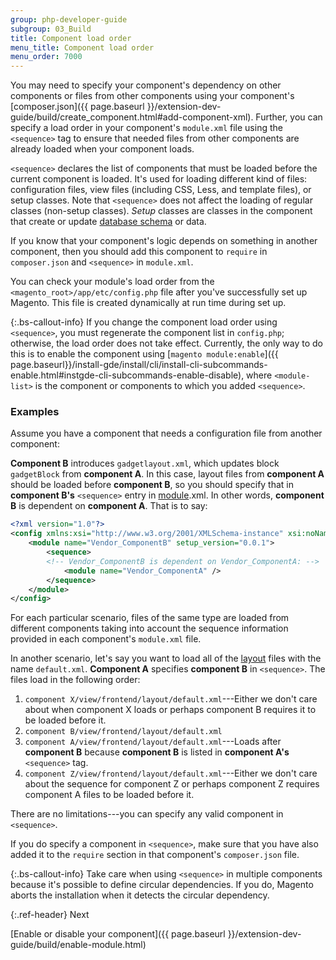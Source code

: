 ```yaml
---
group: php-developer-guide
subgroup: 03_Build
title: Component load order
menu_title: Component load order
menu_order: 7000
---
```


You may need to specify your component's dependency on other components or files from other components using your component's [composer.json]({{ page.baseurl }}/extension-dev-guide/build/create_component.html#add-component-xml). Further, you can specify a load order in your component's `module.xml` file using the `<sequence>` tag to ensure that needed files from other components are already loaded when your component loads.

`<sequence>` declares the list of components that must be loaded before the current component is loaded. It's used for loading different kind of files: configuration files, view files (including CSS, Less, and template files), or setup classes. Note that `<sequence>` does not affect the loading of regular classes (non-setup classes).
*Setup* classes are classes in the component that create or update [database schema](https://glossary.magento.com/database-schema) or data.

If you know that your component's logic depends on something in another component, then you should add this component to `require` in `composer.json` and `<sequence>` in `module.xml`.

You can check your module's load order from the `<magento_root>/app/etc/config.php` file after you've successfully set up Magento. This file is created dynamically at run time during set up.

 {:.bs-callout-info}
If you change the component load order using `<sequence>`, you must regenerate the component list in `config.php`; otherwise, the load order does not take effect. Currently, the only way to do this is to enable the component using [`magento module:enable`]({{ page.baseurl}}/install-gde/install/cli/install-cli-subcommands-enable.html#instgde-cli-subcommands-enable-disable), where `<module-list>` is the component or components to which you added `<sequence>`.

### Examples

Assume you have a component that needs a configuration file from another component:

__Component B__ introduces `gadgetlayout.xml`, which updates block `gadgetBlock` from __component A__. In this case, layout files from __component A__ should be loaded before __component B__, so you should specify that in __component B's__ `<sequence>` entry in [module](https://glossary.magento.com/module).xml. In other words, __component B__ is dependent on __component A__. That is to say:

```xml
<?xml version="1.0"?>
<config xmlns:xsi="http://www.w3.org/2001/XMLSchema-instance" xsi:noNamespaceSchemaLocation="urn:magento:framework:Module/etc/module.xsd">
    <module name="Vendor_ComponentB" setup_version="0.0.1">
        <sequence>
        <!-- Vendor_ComponentB is dependent on Vendor_ComponentA: -->
            <module name="Vendor_ComponentA" />
        </sequence>
    </module>
</config>
```

For each particular scenario, files of the same type are loaded from different components taking into account the sequence information provided in each component's `module.xml` file.

In another scenario, let's say you want to load all of the [layout](https://glossary.magento.com/layout) files with the name `default.xml`. __Component A__ specifies __component B__ in `<sequence>`. The files load in the following order:

1. `component X/view/frontend/layout/default.xml`---Either we don't care about when component X loads or perhaps component B requires it to be loaded before it.
1. `component B/view/frontend/layout/default.xml`
1. `component A/view/frontend/layout/default.xml`---Loads after __component B__ because __component B__ is listed in __component A's__ `<sequence>` tag.
1. `component Z/view/frontend/layout/default.xml`---Either we don't care about the sequence for component Z or perhaps component Z requires component A files to be loaded before it.

There are no limitations---you can specify any valid component in `<sequence>`.

If you do specify a component in `<sequence>`, make sure that you have also added it to the `require` section in that component's `composer.json` file.

{:.bs-callout-info}
Take care when using `<sequence>` in multiple components because it's possible to define circular dependencies. If you do, Magento aborts the installation when it detects the circular dependency.

{:.ref-header}
Next

[Enable or disable your component]({{ page.baseurl }}/extension-dev-guide/build/enable-module.html)

